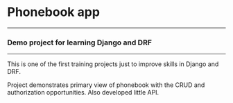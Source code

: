 # Phonebook app

---

### Demo project for learning Django and DRF

---

This is one of the first training projects just to improve skills in Django and DRF.

Project demonstrates primary view of phonebook with the CRUD and authorization opportunities.
Also developed little API.
